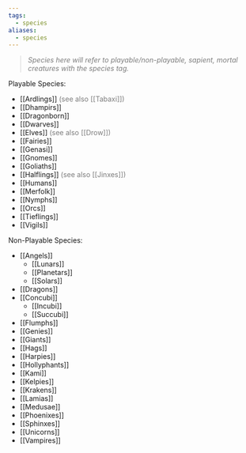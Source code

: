 ```yaml
---
tags:
  - species
aliases:
  - species
---
```

> *<span style="color:rgb(125, 125, 125)">Species here will refer to playable/non-playable, sapient, mortal creatures with the species tag.</span>*

Playable Species:
- [[Ardlings]] <span style="color:rgb(125, 125, 125)">(see also [[Tabaxi]])</span>
- [[Dhampirs]]
- [[Dragonborn]]
- [[Dwarves]]
- [[Elves]] <span style="color:rgb(125, 125, 125)">(see also [[Drow]])</span>
- [[Fairies]]
- [[Genasi]]
- [[Gnomes]]
- [[Goliaths]]
- [[Halflings]] <span style="color:rgb(125, 125, 125)">(see also [[Jinxes]])</span>
- [[Humans]]
- [[Merfolk]]
- [[Nymphs]]
- [[Orcs]]
- [[Tieflings]]
- [[Vigils]]

Non-Playable Species:
- [[Angels]]
	- [[Lunars]]
	- [[Planetars]]
	- [[Solars]]
- [[Dragons]]
- [[Concubi]]
	- [[Incubi]]
	- [[Succubi]]
- [[Flumphs]]
- [[Genies]]
- [[Giants]]
- [[Hags]]
- [[Harpies]]
- [[Hollyphants]]
- [[Kami]]
- [[Kelpies]]
- [[Krakens]]
- [[Lamias]]
- [[Medusae]]
- [[Phoenixes]]
- [[Sphinxes]]
- [[Unicorns]]
- [[Vampires]]